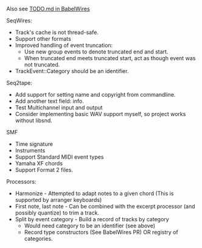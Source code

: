 Also see [TODO.md in BabelWires](https://github.com/Malcohol/BabelWires/blob/main/TODO.md)

SeqWires:
* Track's cache is not thread-safe.
* Support other formats
* Improved handling of event truncation: 
  - Use new group events to denote truncated end and start. 
  - When truncated end meets truncated start, act as though event was not truncated.
* TrackEvent::Category should be an identifier.

Seq2tape:
* Add support for setting name and copyright from commandline.
* Add another text field: info.
* Test Multichannel input and output
* Consider implementing basic WAV support myself, so project works without libsnd.

SMF
* Time signature
* Instruments
* Support Standard MIDI event types
* Yamaha XF chords
* Support Format 2 files.

Processors:
* Harmonize - Attempted to adapt notes to a given chord (This is supported by arranger keyboards)
* First note, last note - Can be combined with the excerpt processor (and possibly quantize) to trim a track.
* Split by event category - Build a record of tracks by category
  - Would need category to be an identifier (see above)
  - Record type constructors (See BabelWires PR) OR registry of categories.
